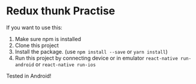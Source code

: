 # Redux thunk Practise

If you want to use this:
1. Make sure npm is installed
2. Clone this project
3. Install the package. (use `npm install --save` or `yarn install`)
4. Run this project by connecting  device or in emulator `react-native run-android` or `react-native run-ios`


Tested in Android!

